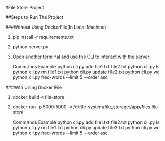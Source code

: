 #File Store Project

##Steps to Run The Project

###Without Using DockerFile(In Local Machine)
1) pip install -r requirements.txt
2) python server.py
3) Open another terminal and use the CLI to interact with the server:
   
   Commands Example
   python cli.py add file1.txt file2.txt
   python cli.py ls
   python cli.py rm file1.txt
   python cli.py update file2.txt
   python cli.py wc
   python cli.py freq-words --limit 5 --order asc

###With Using Docker File
1) docker build -t file-store .
2) docker run -p 5000:5000 -v /d/file-system/file_storage:/app/files file-store
   
   Commands Example
   python cli.py add file1.txt file2.txt
   python cli.py ls
   python cli.py rm file1.txt
   python cli.py update file2.txt
   python cli.py wc
   python cli.py freq-words --limit 5 --order asc

